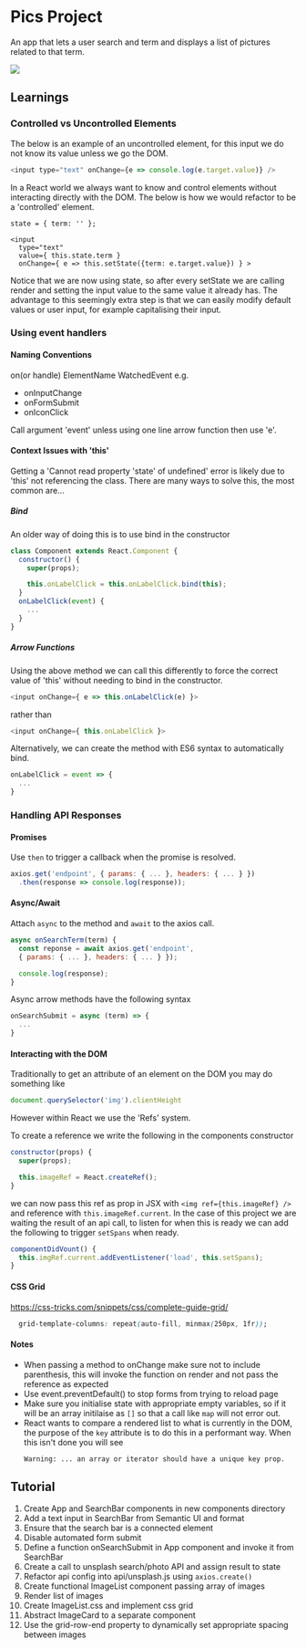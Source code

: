 # Pics Project

An app that lets a user search and term and displays a list of pictures related to that term.

![](pics.gif)

## Learnings

### Controlled vs Uncontrolled Elements

The below is an example of an uncontrolled element, for this input we do not know its value unless we go the DOM.
```javascript
<input type="text" onChange={e => console.log(e.target.value)} />
```
In a React world we always want to know and control elements without interacting directly with the DOM. The below is how we would refactor to be a 'controlled' element.
```javascipt
state = { term: '' };

<input 
  type="text"
  value={ this.state.term }
  onChange={ e => this.setState({term: e.target.value}) } >
```

Notice that we are now using state, so after every setState we are calling render and setting the input value to the same value it already has.
The advantage to this seemingly extra step is that we can easily modify default values or user input, for example capitalising their input.

### Using event handlers

#### Naming Conventions

on(or handle) ElementName WatchedEvent e.g.
- onInputChange
- onFormSubmit
- onIconClick

Call argument 'event' unless using one line arrow function then use 'e'.

#### Context Issues with 'this'

Getting a 'Cannot read property 'state' of undefined' error is likely due to 'this' not referencing the class. There are many ways to solve this, the most common are...

##### Bind

An older way of doing this is to use bind in the constructor

``` javascript
class Component extends React.Component {
  constructor() {
    super(props);

    this.onLabelClick = this.onLabelClick.bind(this);
  }
  onLabelClick(event) {
    ...
  }
}
```

##### Arrow Functions

Using the above method we can call this differently to force the correct value of 'this' without needing to bind in the constructor.

``` javascript
<input onChange={ e => this.onLabelClick(e) }>
``` 
rather than
``` javascript
<input onChange={ this.onLabelClick }>
``` 

Alternatively, we can create the method with ES6 syntax to automatically bind.

``` javascript
onLabelClick = event => {
  ...
}
``` 

### Handling API Responses

#### Promises

Use `then` to trigger a callback when the promise is resolved.

```javascript
axios.get('endpoint', { params: { ... }, headers: { ... } })
  .then(response => console.log(response));
```

#### Async/Await

Attach `async` to the method and `await` to the axios call.

```javascript
async onSearchTerm(term) {
  const reponse = await axios.get('endpoint', 
  { params: { ... }, headers: { ... } });

  console.log(response);
}
```

Async arrow methods have the following syntax
```javascript
onSearchSubmit = async (term) => {
  ...
}
```

#### Interacting with the DOM

Traditionally to get an attribute of an element on the DOM you may do something like
```javascript
document.querySelector('img').clientHeight
```
However within React we use the 'Refs' system.

To create a reference we write the following in the components constructor
```javascript
constructor(props) {
  super(props);

  this.imageRef = React.createRef();
}
```
we can now pass this ref as prop in JSX with `<img ref={this.imageRef} />` and reference with `this.imageRef.current`. In the case of this project we are waiting the result of an api call, to listen for when this is ready we can add the following to trigger `setSpans` when ready.

```javascript
componentDidVount() {
  this.imgRef.current.addEventListener('load', this.setSpans);
}
```

#### CSS Grid

https://css-tricks.com/snippets/css/complete-guide-grid/
```css
  grid-template-columns: repeat(auto-fill, minmax(250px, 1fr));
```

#### Notes

- When passing a method to onChange make sure not to include parenthesis, this will invoke the function on render and not pass the reference as expected
- Use event.preventDefault() to stop forms from trying to reload page
- Make sure you initialise state with appropriate empty variables, so if it will be an array initilaise as `[]` so that a call like `map` will not error out.
- React wants to compare a rendered list to what is currently in the DOM, the purpose of the `key` attribute is to do this in a performant way. When this isn't done you will see
  ```
  Warning: ... an array or iterator should have a unique key prop.
  ```

## Tutorial

1. Create App and SearchBar components in new components directory
2. Add a text input in SearchBar from Semantic UI and format 
3. Ensure that the search bar is a connected element
4. Disable automated form submit 
5. Define a function onSearchSubmit in App component and invoke it from SearchBar
6. Create a call to unsplash search/photo API and assign result to state
7. Refactor api config into api/unsplash.js using `axios.create()`
8. Create functional ImageList component passing array of images
9. Render list of images
10. Create ImageList.css and implement css grid
11. Abstract ImageCard to a separate component
12. Use the grid-row-end property to dynamically set appropriate spacing between images
